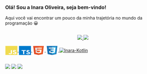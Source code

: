 ### Olá! Sou a Inara Oliveira, seja bem-vindo!

Aqui você vai encontrar um pouco da minha trajetória no mundo da programação  😀

##

<div align="center">
  <a href="https://github.com/inaraoliv">
  <img height="180em" src="https://github-readme-stats.vercel.app/api?username=inaraoliv&show_icons=true&theme=dracula&include_all_commits=true&count_private=true"/>
  <img height="180em" src="https://github-readme-stats.vercel.app/api/top-langs/?username=inaraoliv&layout=compact&langs_count=7&theme=dracula"/>
</div>

<div style="display: inline_block"><br>
  <img align="center" alt="Inara-Js" height="30" width="40" src="https://raw.githubusercontent.com/devicons/devicon/master/icons/javascript/javascript-plain.svg">
  <img align="center" alt="Inara-Ts" height="30" width="40" src="https://raw.githubusercontent.com/devicons/devicon/master/icons/typescript/typescript-plain.svg">
  <img align="center" alt="Inara-HTML" height="30" width="40" src="https://raw.githubusercontent.com/devicons/devicon/master/icons/html5/html5-original.svg">
  <img align="center" alt="inara-CSS" height="30" width="40" src="https://raw.githubusercontent.com/devicons/devicon/master/icons/css3/css3-original.svg">
  <img align="center" alt="Inara-Kotlin" height="30" width="40" src="https://cdn.jsdelivr.net/gh/devicons/devicon/icons/kotlin/kotlin-original.svg">
</div>  
  
  ##
  
<div>
  <a href="https://www.instagram.com/inara__i/" target="_blank"><img src="https://img.shields.io/badge/-Instagram-%23E4405F?style=for-the-badge&logo=instagram&logoColor=white" target="_blank"></a> 
  <a href = "mailto:inara.aom@gmail.com"><img src="https://img.shields.io/badge/-Gmail-%23333?style=for-the-badge&logo=gmail&logoColor=white" target="_blank"></a>
  <a href="https://www.instagram.com/inara__i/" target="_blank"><img src="https://img.shields.io/badge/-LinkedIn-%230077B5?style=for-the-badge&logo=linkedin&logoColor=white" target="_blank"></a> 
</div>
  
  
           
          
